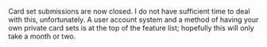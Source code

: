 Card set submissions are now closed. I do not have sufficient time to deal with this, unfortunately. A user account system and a method of having your own private card sets is at the top of the feature list; hopefully this will only take a month or two.